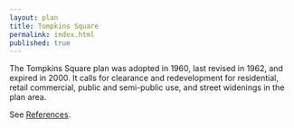 ```yaml
---
layout: plan
title: Tompkins Square
permalink: index.html
published: true
---
```


<!--![Tompkins Square in the Atlas of Urban Renewal](Tompkins Square .jpg)-->

The Tompkins Square plan was adopted in 1960, last revised in 1962, and expired in 2000. It calls for clearance and redevelopment for residential, retail commercial, public and semi-public use, and street widenings in the plan area.

See [References](http://www.urbanreviewer.org/#page=references.html).